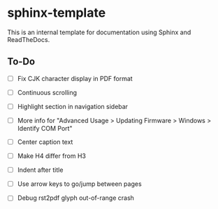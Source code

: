 # sphinx-template
This is an internal template for documentation using Sphinx and ReadTheDocs.

## To-Do
- [ ] Fix CJK character display in PDF format
- [ ] Continuous scrolling
- [ ] Highlight section in navigation sidebar
- [ ] More info for "Advanced Usage > Updating Firmware > Windows > Identify COM Port"
- [ ] Center caption text
- [ ] Make H4 differ from H3
- [ ] Indent after title
- [ ] Use arrow keys to go/jump between pages
- [ ] Debug rst2pdf glyph out-of-range crash

